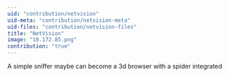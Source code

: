 ```yaml
---
uid: "contribution/netvision"
uid-meta: "contribution/netvision-meta"
uid-files: "contribution/netvision-files"
title: "NetVision"
image: "10.172.85.png"
contribution: "true"
---
```


A simple sniffer maybe can become a 3d browser with a spider integrated